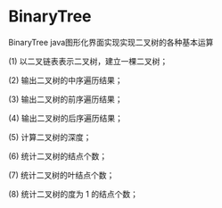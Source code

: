 # BinaryTree
BinaryTree java图形化界面实现实现二叉树的各种基本运算

(1) 以二叉链表表示二叉树，建立一棵二叉树；

(2) 输出二叉树的中序遍历结果；

(3) 输出二叉树的前序遍历结果；

(4) 输出二叉树的后序遍历结果；

(5) 计算二叉树的深度；

(6) 统计二叉树的结点个数；

(7) 统计二叉树的叶结点个数；

(8) 统计二叉树的度为 1 的结点个数；
